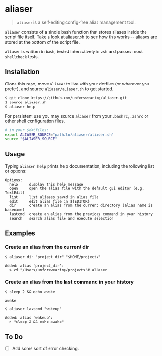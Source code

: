 # aliaser

> `aliaser` is a self-editing config-free alias management tool.

`aliaser` consists of a single bash function that stores aliases inside the script file itself. Take a look at [aliaser.sh](aliaser.sh) to see how this works -- aliases are stored at the bottom of the script file.

`aliaser` is written in `bash`, tested interactively in `zsh` and passes most `shellcheck` tests.

## Installation

Clone this repo, move `aliaser` to live with your dotfiles (or wherever you prefer), and source `aliaser/aliaser.sh` to get started.

```bash
$ git clone https://github.com/unforswearing/aliaser.git .
$ source aliaser.sh
$ aliaser help
```

For persistent use you may source `aliaser` from your `.bashrc`, `.zshrc` or other shell configuration files.

```bash
# in your $dotfiles:
export ALIASER_SOURCE="path/to/aliaser/aliaser.sh"
source "$ALIASER_SOURCE"
```

## Usage

Typing `aliaser help` prints  help documentation, including the following list of options:

```
Options:
  help     display this help message
  open     open the alias file with the default gui editor (e.g. TextEdit)
  list     list aliases saved in alias file
  edit     edit alias file in ${EDITOR}
  dir      create an alias from the current directory (alias name is basename)
  lastcmd  create an alias from the previous command in your history
  search   search alias file and execute selection
```

## Examples

### Create an alias from the current dir

```command
$ aliaser dir "project_dir" "$HOME/projects"

Added: alias 'project_dir':
  > cd "/Users/unforswearing/projects"# aliaser
```

### Create an alias from the last command in your history

```command
$ sleep 2 && echo awake

awake

$ aliaser lastcmd "wakeup"

Added: alias 'wakeup':
  > "sleep 2 && echo awake"
```

## To Do

- [ ] Add some sort of error checking.
